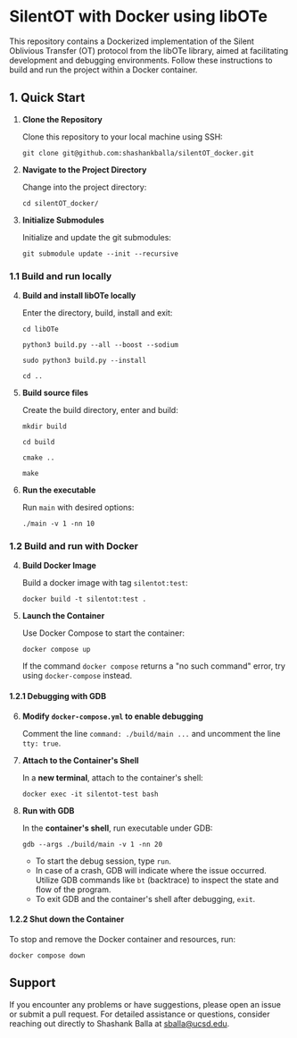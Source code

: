
# SilentOT with Docker using libOTe

This repository contains a Dockerized implementation of the Silent Oblivious Transfer (OT) protocol from the libOTe library, aimed at facilitating development and debugging environments. Follow these instructions to build and run the project within a Docker container.

## 1. Quick Start

1. **Clone the Repository**

    Clone this repository to your local machine using SSH:

    ```
    git clone git@github.com:shashankballa/silentOT_docker.git
    ```

2. **Navigate to the Project Directory**
    
    Change into the project directory:
    
    ```
    cd silentOT_docker/
    ```

3. **Initialize Submodules**

    Initialize and update the git submodules:

    ```
    git submodule update --init --recursive
    ```
### 1.1 Build and run locally

4. **Build and install libOTe locally**

    Enter the directory, build, install and exit:
    
    ```
    cd libOTe

    python3 build.py --all --boost --sodium

    sudo python3 build.py --install

    cd ..
    ```

5. **Build source files**

    Create the build directory, enter and build:

    ```
    mkdir build
    
    cd build

    cmake ..

    make
    ```

6. **Run the executable**

    Run `main` with desired options:

    ```
    ./main -v 1 -nn 10
    ```


### 1.2 Build and run with Docker

4. **Build Docker Image**
    
    Build a docker image with tag `silentot:test`:
    
    ```
    docker build -t silentot:test .
    ```

5. **Launch the Container**

    Use Docker Compose to start the container:

    ```
    docker compose up
    ```
    
    If the command `docker compose` returns a "no such command" error, try using `docker-compose` instead.

#### 1.2.1 Debugging with GDB 

6. **Modify `docker-compose.yml` to enable debugging**

    Comment the line `command: ./build/main ...` and uncomment the line `tty: true`.

7. **Attach to the Container's Shell**

    In a **new terminal**, attach to the container's shell:

    ```
    docker exec -it silentot-test bash
    ```

8. **Run with GDB**

    In the **container's shell**, run executable under GDB:

    ```
    gdb --args ./build/main -v 1 -nn 20
    ```
    
    * To start the debug session, type `run`.
    * In case of a crash, GDB will indicate where the issue occurred. Utilize GDB commands like `bt` (backtrace) to inspect the state and flow of the program.
    * To exit GDB and the container's shell after debugging, `exit`.

#### 1.2.2 Shut down the Container

To stop and remove the Docker container and resources, run:

```
docker compose down
```

## Support

If you encounter any problems or have suggestions, please open an issue or submit a pull request. For detailed assistance or questions, consider reaching out directly to Shashank Balla at sballa@ucsd.edu.